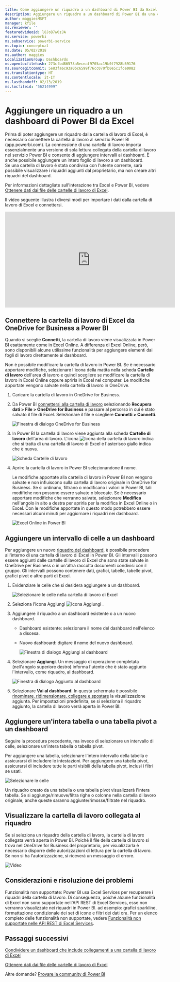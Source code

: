 ```yaml
---
title: Come aggiungere un riquadro a un dashboard di Power BI da Excel
description: Aggiungere un riquadro a un dashboard di Power BI da una cartella di lavoro di Excel in OneDrive for Business Aggiungere intervalli, grafici, tabelle
author: maggiesMSFT
manager: kfile
ms.reviewer: ''
featuredvideoid: l8JoB7w0zJA
ms.service: powerbi
ms.subservice: powerbi-service
ms.topic: conceptual
ms.date: 05/02/2018
ms.author: maggies
LocalizationGroup: Dashboards
ms.openlocfilehash: 273cfbd86573a5eceaf9705ac19b0f7928b59176
ms.sourcegitcommit: 5e83fa6c93a0bc6599f76cc070fb0e5c1fce0082
ms.translationtype: HT
ms.contentlocale: it-IT
ms.lasthandoff: 02/13/2019
ms.locfileid: "56214999"
---
```

# <a name="pin-a-tile-to-a-power-bi-dashboard-from-excel"></a>Aggiungere un riquadro a un dashboard di Power BI da Excel
Prima di poter aggiungere un riquadro dalla cartella di lavoro di Excel, è necessario connettere la cartella di lavoro al servizio Power BI (app.powerbi.com). La connessione di una cartella di lavoro importa essenzialmente una versione di sola lettura collegata della cartella di lavoro nel servizio Power BI e consente di aggiungere intervalli ai dashboard. È anche possibile aggiungere un intero foglio di lavoro a un dashboard.  
Se una cartella di lavoro è stata condivisa con l'utente corrente, sarà possibile visualizzare i riquadri aggiunti dal proprietario, ma non creare altri riquadri del dashboard. 

Per informazioni dettagliate sull'interazione tra Excel e Power BI, vedere [Ottenere dati dai file delle cartelle di lavoro di Excel](http://go.microsoft.com/fwlink/?LinkID=521962).

Il video seguente illustra i diversi modi per importare i dati dalla cartella di lavoro di Excel e connettersi.

<iframe width="560" height="315" src="https://www.youtube.com/embed/l8JoB7w0zJA" frameborder="0" allowfullscreen></iframe>

## <a name="connect-your-excel-workbook-from-onedrive-for-business-to-power-bi"></a>Connettere la cartella di lavoro di Excel da OneDrive for Business a Power BI
Quando si sceglie **Connetti**, la cartella di lavoro viene visualizzata in Power BI esattamente come in Excel Online. A differenza di Excel Online, però, sono disponibili alcune utilissime funzionalità per aggiungere elementi dai fogli di lavoro direttamente ai dashboard.

Non è possibile modificare la cartella di lavoro in Power BI. Se è necessario apportare modifiche, selezionare l'icona della matita nella scheda **Cartelle di lavoro** dell'area di lavoro e quindi scegliere se modificare la cartella di lavoro in Excel Online oppure aprirla in Excel nel computer. Le modifiche apportate vengono salvate nella cartella di lavoro in OneDrive.

1. Caricare la cartella di lavoro in OneDrive for Business.

2. Da Power BI [connettersi alla cartella di lavoro](service-excel-workbook-files.md) selezionando **Recupera dati > File > OneDrive for Business** e passare al percorso in cui è stato salvato il file di Excel. Selezionare il file e scegliere **Connetti > Connetti**.

    ![Finestra di dialogo OneDrive for Business](media/service-dashboard-pin-tile-from-excel/power-bi-connect.png)

3. In Power BI la cartella di lavoro viene aggiunta alla scheda **Cartelle di lavoro** dell'area di lavoro.  L'icona ![Icona della cartella di lavoro](media/service-dashboard-pin-tile-from-excel/pbi_workbookicon.png) indica che si tratta di una cartella di lavoro di Excel e l'asterisco giallo indica che è nuova.
    
    ![Scheda Cartelle di lavoro](media/service-dashboard-pin-tile-from-excel/power-bi-workbooks.png)
4. Aprire la cartella di lavoro in Power BI selezionandone il nome.

    Le modifiche apportate alla cartella di lavoro in Power BI non vengono salvate e non influiscono sulla cartella di lavoro originale in OneDrive for Business. Se si ordinano, filtrano o modificano i valori in Power BI, tali modifiche non possono essere salvate o bloccate. Se è necessario apportare modifiche che verranno salvate, selezionare **Modifica** nell'angolo in alto a destra per aprirla per la modifica in Excel Online o in Excel. Con le modifiche apportate in questo modo potrebbero essere necessari alcuni minuti per aggiornare i riquadri nei dashboard.
   
    ![Excel Online in Power BI](media/service-dashboard-pin-tile-from-excel/power-bi-opened.png)

## <a name="pin-a-range-of-cells-to-a-dashboard"></a>Aggiungere un intervallo di celle a un dashboard
Per aggiungere un nuovo [riquadro del dashboard](consumer/end-user-tiles.md), è possibile procedere all'interno di una cartella di lavoro di Excel in Power BI. Gli intervalli possono essere aggiunti dalle cartelle di lavoro di Excel che sono state salvate in OneDrive per Business o in un'altra raccolta documenti condivisi con il gruppo. Gli intervalli possono contenere dati, grafici, tabelle, tabelle pivot, grafici pivot e altre parti di Excel.

1. Evidenziare le celle che si desidera aggiungere a un dashboard.
   
    ![Selezionare le celle nella cartella di lavoro di Excel](media/service-dashboard-pin-tile-from-excel/pbi_selectrange.png)
2. Seleziona l'icona Aggiungi ![Icona Aggiungi](media/service-dashboard-pin-tile-from-excel/pbi_pintile_small.png) . 
3. Aggiungere il riquadro a un dashboard esistente o a un nuovo dashboard. 
   
   * Dashboard esistente: selezionare il nome del dashboard nell'elenco a discesa.
   * Nuovo dashboard: digitare il nome del nuovo dashboard.
   
     ![Finestra di dialogo Aggiungi al dashboard](media/service-dashboard-pin-tile-from-excel/pbi_dashdialog1.png)
4. Selezionare **Aggiungi**. Un messaggio di operazione completata (nell'angolo superiore destro) informa l'utente che è stato aggiunto l'intervallo, come riquadro, al dashboard. 
   
    ![Finestra di dialogo Aggiunto al dashboard](media/service-dashboard-pin-tile-from-excel/power-bi-go-to-dashboard.png)
5. Selezionare **Vai al dashboard**. In questa schermata è possibile [rinominare, ridimensionare, collegare e spostare](service-dashboard-edit-tile.md) la visualizzazione aggiunta. Per impostazioni predefinita, se si seleziona il riquadro aggiunto, la cartella di lavoro verrà aperta in Power BI.

## <a name="pin-an-entire-table-or-pivottable-to-a-dashboard"></a>Aggiungere un'intera tabella o una tabella pivot a un dashboard
Seguire la procedura precedente, ma invece di selezionare un intervallo di celle, selezionare un'intera tabella o tabella pivot.

Per aggiungere una tabella, selezionare l'intero intervallo della tabella e assicurarsi di includere le intestazioni.  Per aggiungere una tabella pivot, assicurarsi di includere tutte le parti visibili della tabella pivot, inclusi i filtri se usati.

 ![Selezionare le celle](media/service-dashboard-pin-tile-from-excel/pbi_selecttable.png)

Un riquadro creato da una tabella o una tabella pivot visualizzerà l'intera tabella.  Se si aggiunge/rimuove/filtra righe o colonne nella cartella di lavoro originale, anche queste saranno aggiunte/rimosse/filtrate nel riquadro.

## <a name="view-the-workbook-linked-to-the-tile"></a>Visualizzare la cartella di lavoro collegata al riquadro
Se si seleziona un riquadro della cartella di lavoro, la cartella di lavoro collegata verrà aperta in Power BI. Poiché il file della cartella di lavoro si trova nel OneDrive for Business del proprietario, per visualizzarla è necessario disporre delle autorizzazioni di lettura per la cartella di lavoro. Se non si ha l'autorizzazione, si riceverà un messaggio di errore.  

 ![Video](media/service-dashboard-pin-tile-from-excel/pin-from-excel.gif)

## <a name="considerations-and-troubleshooting"></a>Considerazioni e risoluzione dei problemi
Funzionalità non supportate: Power BI usa Excel Services per recuperare i riquadri della cartella di lavoro. Di conseguenza, poiché alcune funzionalità di Excel non sono supportate nell'API REST di Excel Services, esse non verranno visualizzate nei riquadri in Power BI. ad esempio: grafici sparkline, formattazione condizionale dei set di icone e filtri dei dati ora. Per un elenco completo delle funzionalità non supportate, vedere [Funzionalità non supportate nelle API REST di Excel Services](http://msdn.microsoft.com/library/office/ff394477.aspx).

## <a name="next-steps"></a>Passaggi successivi
[Condividere un dashboard che include collegamenti a una cartella di lavoro di Excel](service-share-dashboard-that-links-to-excel-onedrive.md)

[Ottenere dati dai file delle cartelle di lavoro di Excel](service-excel-workbook-files.md)

Altre domande? [Provare la community di Power BI](http://community.powerbi.com/)

